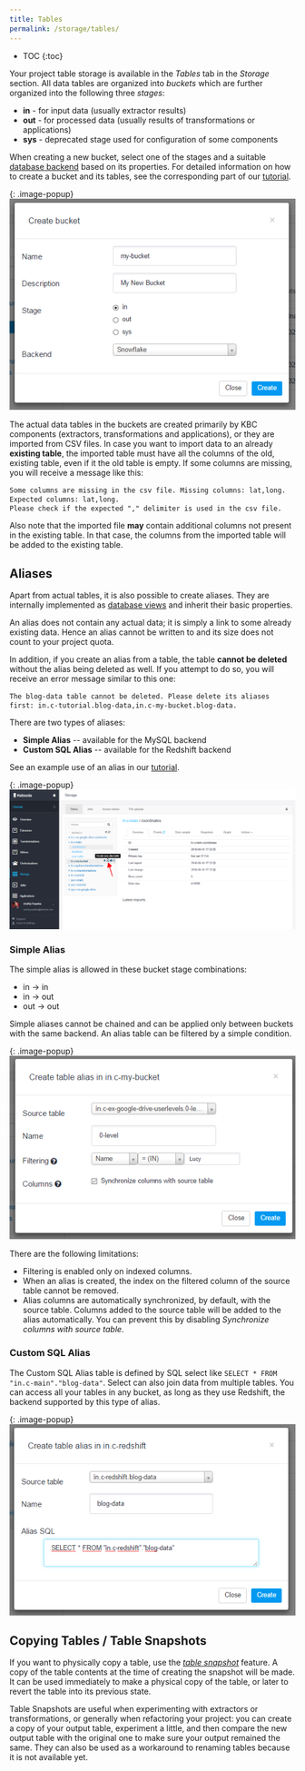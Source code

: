 ```yaml
---
title: Tables
permalink: /storage/tables/
---
```


* TOC
{:toc}

Your project table storage is available in the *Tables* tab in the *Storage* section. All data tables are organized into
*buckets* which are further organized into the following three *stages*:

- **in** - for input data (usually extractor results)
- **out** - for processed data (usually results of transformations or applications)
- **sys** - deprecated stage used for configuration of some components

When creating a new bucket, select one of the stages and a suitable [database backend](/storage/#backends) based on its properties. 
For detailed information on how to create a bucket and its tables, see the corresponding part of our [tutorial](/overview/tutorial/load/).

{: .image-popup}
![Screenshot - Create bucket](/storage/tables/create-bucket.png)

The actual data tables in the buckets are created primarily by KBC components (extractors, transformations and applications), 
or they are imported from CSV files. In case you want to import data to an already **existing table**, 
the imported table must have all the columns of the old, existing table, even if it the old table is empty. 
If some columns are missing, you will receive a message like this:

    Some columns are missing in the csv file. Missing columns: lat,long. Expected columns: lat,long.
    Please check if the expected "," delimiter is used in the csv file.

Also note that the imported file **may** contain additional columns not present in the existing
table. In that case, the columns from the imported table will be added to the existing table.

## Aliases
Apart from actual tables, it is also possible to create aliases. They are internally implemented
as [database views](https://en.wikipedia.org/wiki/View_(SQL)) and inherit their basic properties.

An alias does not contain any actual data; it is simply a link to some already existing data. 
Hence an alias cannot be written to and its size does not count to your project quota. 

In addition, if you create an alias from a table, the table **cannot be deleted** without the alias being deleted as well. 
If you attempt to do so, you will receive an error message similar to this one:

    The blog-data table cannot be deleted. Please delete its aliases first: in.c-tutorial.blog-data,in.c-my-bucket.blog-data.

There are two types of aliases:

- **Simple Alias** -- available for the MySQL backend
- **Custom SQL Alias** -- available for the Redshift backend

See an example use of an alias in our [tutorial](/overview/tutorial/load/googledrive/#aftermath).

{: .image-popup}
![Screenshot - Create alias](/storage/tables/create-alias.png)

### Simple Alias
The simple alias is allowed in these bucket stage combinations:

- in -> in
- in -> out
- out -> out

Simple aliases cannot be chained and can be applied only between buckets with the same backend. 
An alias table can be filtered by a simple condition.

{: .image-popup}
![Screenshot - Create Simple alias](/storage/tables/create-simple-alias.png)

There are the following limitations:

- Filtering is enabled only on indexed columns. 
- When an alias is created, the index on the filtered column of the source table cannot be removed. 
- Alias columns are automatically synchronized, by default, with the source table. Columns added to the source table will be added to the alias automatically.
You can prevent this by disabling *Synchronize columns with source table*.

### Custom SQL Alias
The Custom SQL Alias table is defined by SQL select like `SELECT * FROM "in.c-main"."blog-data"`.
Select can also join data from multiple tables. You can access all your tables in any bucket, as long as they use Redshift, the backend supported by this type of alias.

{: .image-popup}
![Screenshot - Create Custom alias](/storage/tables/create-custom-alias.png)

## Copying Tables / Table Snapshots
If you want to physically copy a table, use the [*table snapshot*](/overview/tutorial/management/#table-snapshots) feature. 
A copy of the table contents at the time of creating the snapshot will be made. 
It can be used immediately to make a physical copy of the table, or later to revert the table into its previous state.

Table Snapshots are useful when experimenting with extractors or transformations, or generally when refactoring your project: 
you can create a copy of your output table, experiment a little, and then compare the new output table with the original one to make sure your output remained the same.
They can also be used as a workaround to renaming tables because it is not available yet.
